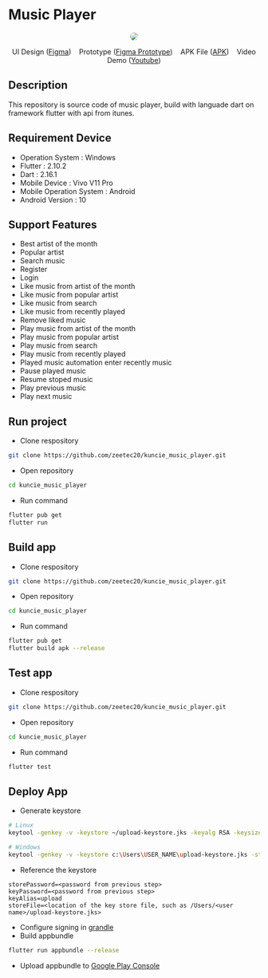 # Music Player

<div align="center">

<img src="https://i.ibb.co/yg4JkCV/5400454-Recovered-1.png" style="border-radius: 10px;">

UI Design ([Figma](https://www.figma.com/file/RJ9Lyi4oX99fxgKmUOR5z8/Kuncie?node-id=0%3A1)) &nbsp;&nbsp;
Prototype ([Figma Prototype](https://www.figma.com/proto/RJ9Lyi4oX99fxgKmUOR5z8/Kuncie?node-id=1%3A2&scaling=scale-down&page-id=0%3A1&starting-point-node-id=1%3A2)) &nbsp;&nbsp;
APK File ([APK](https://drive.google.com/file/d/1YW3wOh3Ya57282_givLvOQ9RbTq8pUXq/view?usp=sharing)) &nbsp;&nbsp;
Video Demo ([Youtube](https://youtu.be/KAblsTQskek))

</div>

## Description
This repository is source code of music player, build with languade dart on framework flutter with api from itunes.

## Requirement Device
- Operation System : Windows
- Flutter : 2.10.2
- Dart : 2.16.1
- Mobile Device : Vivo V11 Pro
- Mobile Operation System : Android
- Android Version : 10

## Support Features
- Best artist of the month
- Popular artist
- Search music
- Register
- Login
- Like music from artist of the month
- Like music from popular artist
- Like music from search
- Like music from recently played
- Remove liked music
- Play music from artist of the month
- Play music from popular artist
- Play music from search
- Play music from recently played
- Played music automation enter recently music
- Pause played music
- Resume stoped music
- Play previous music
- Play next music

## Run project
- Clone respository
```bash
git clone https://github.com/zeetec20/kuncie_music_player.git
```
- Open repository
```bash
cd kuncie_music_player
```
- Run command
```bash
flutter pub get
flutter run
```

## Build app
- Clone respository
```bash
git clone https://github.com/zeetec20/kuncie_music_player.git
```
- Open repository
```bash
cd kuncie_music_player
```
- Run command
```bash
flutter pub get
flutter build apk --release
```

## Test app
- Clone respository
```bash
git clone https://github.com/zeetec20/kuncie_music_player.git
```
- Open repository
```bash
cd kuncie_music_player
```
- Run command
```bash
flutter test
```

## Deploy App
- Generate keystore
```bash
# Linux
keytool -genkey -v -keystore ~/upload-keystore.jks -keyalg RSA -keysize 2048 -validity 10000 -alias upload

# Windows
keytool -genkey -v -keystore c:\Users\USER_NAME\upload-keystore.jks -storetype JKS -keyalg RSA -keysize 2048 -validity 10000 -alias upload
```
- Reference the keystore
```properties
storePassword=<password from previous step>
keyPassword=<password from previous step>
keyAlias=upload
storeFile=<location of the key store file, such as /Users/<user name>/upload-keystore.jks>
```
- Configure signing in [grandle](https://docs.flutter.dev/deployment/android#configure-signing-in-gradle)
- Build appbundle
```bash
flutter run appbundle --release
```
- Upload appbundle to [Google Play Console](https://developer.android.com/studio/publish/upload-bundle)

